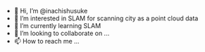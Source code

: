 - 👋 Hi, I’m @inachishusuke
- 👀 I’m interested in SLAM for scanning city as a point cloud data
- 🌱 I’m currently learning SLAM
- 💞️ I’m looking to collaborate on ...
- 📫 How to reach me ...

<!---
inachishusuke/inachishusuke is a ✨ special ✨ repository because its `README.md` (this file) appears on your GitHub profile.
You can click the Preview link to take a look at your changes.
--->
